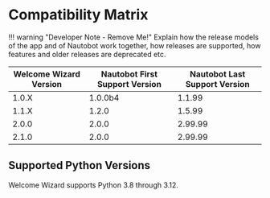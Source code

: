 # Compatibility Matrix

!!! warning "Developer Note - Remove Me!"
    Explain how the release models of the app and of Nautobot work together, how releases are supported, how features and older releases are deprecated etc.

| Welcome Wizard Version | Nautobot First Support Version | Nautobot Last Support Version |
| ------------- | -------------------- | ------------- |
| 1.0.X         | 1.0.0b4              | 1.1.99        |
| 1.1.X         | 1.2.0                | 1.5.99        |
| 2.0.0         | 2.0.0                | 2.99.99       |
| 2.1.0         | 2.0.0                | 2.99.99       |

## Supported Python Versions

Welcome Wizard supports Python 3.8 through 3.12.
